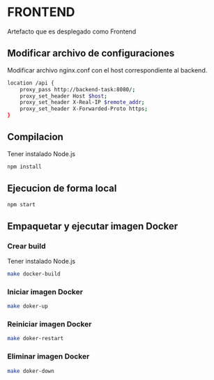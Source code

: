 # FRONTEND

Artefacto que es desplegado como Frontend

## Modificar archivo de configuraciones

Modificar archivo nginx.conf con el host correspondiente al backend.

```sh
location /api {
    proxy_pass http://backend-task:8080/;
    proxy_set_header Host $host;
    proxy_set_header X-Real-IP $remote_addr;
    proxy_set_header X-Forwarded-Proto https;
}
```

## Compilacion

Tener instalado Node.js

```sh
npm install
```
## Ejecucion de forma local

```sh
npm start
```

## Empaquetar y ejecutar imagen Docker
### Crear build
Tener instalado Node.js
```sh
make docker-build
```
### Iniciar imagen Docker
```sh
make doker-up
```
### Reiniciar imagen Docker
```sh
make doker-restart
```
### Eliminar imagen Docker
```sh
make doker-down
```